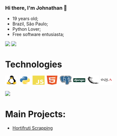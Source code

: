 ### Hi there, I'm Johnathan 👋

- 19 years old;
- Brazil, São Paulo;
- Python Lover;
- Free software entusiasta;


 <a href = "mailto:jbarbosa0504@gmail.com"><img src="https://img.shields.io/badge/-Gmail-%23333?style=for-the-badge&logo=gmail&logoColor=white" target="_blank"></a>
  <a href="https://www.linkedin.com/in/sbrunomello/" target="_blank"><img src="https://img.shields.io/badge/-LinkedIn-%230077B5?style=for-the-badge&logo=linkedin&logoColor=white" target="_blank"></a> 

# Technologies
<div>
<div style="display: inline_block; margin-bottom: 20px;">
<img align="center" height="30" width="40" src="https://raw.githubusercontent.com/devicons/devicon/master/icons/linux/linux-original.svg">        
<img align="center" height="30" width="40" src="https://raw.githubusercontent.com/devicons/devicon/master/icons/python/python-original.svg">
<img align="center" height="30" width="40" src="https://raw.githubusercontent.com/devicons/devicon/master/icons/javascript/javascript-plain.svg">
<img align="center" height="30" width="40" src="https://raw.githubusercontent.com/devicons/devicon/master/icons/html5/html5-original.svg">
<img align="center" height="30" width="40" src="https://raw.githubusercontent.com//devicons/devicon/master/icons/postgresql/postgresql-original.svg">
<img align="center" height="30" width="40" src="https://raw.githubusercontent.com/devicons/devicon/master/icons/django/django-original.svg">
  <img align="center" height="30" width="40" src="https://raw.githubusercontent.com/devicons/devicon/master/icons/flask/flask-original.svg">
<img align="center" height="30" width="40" src="https://raw.githubusercontent.com/devicons/devicon/master/icons/sqlalchemy/sqlalchemy-original.svg">
</div>
</div>
<img height="160em" src="https://github-readme-stats.vercel.app/api/top-langs/?username=johnathanbarb&exclude_repo=analise-facial&layout=compact"/>


 
# Main Projects:
- [Hortifruti Scrapping](https://github.com/JohnathanBarb/hortifruti_scrapping/)
<!--
**JohnathanBarb/JohnathanBarb** is a ✨ _special_ ✨ repository because its `README.md` (this file) appears on your GitHub profile.

Here are some ideas to get you started:

- 🔭 I’m currently working on ...
- 🌱 I’m currently learning ...
- 👯 I’m looking to collaborate on ...
- 🤔 I’m looking for help with ...
- 💬 Ask me about ...
- 📫 How to reach me: ...
- 😄 Pronouns: ...
- ⚡ Fun fact: ...
-->
